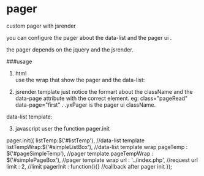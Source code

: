 pager
=====

custom pager with jsrender

you can configure the pager about the data-list  and the pager ui . 

the pager depends on the jquery  and the jsrender.

###usage
1. html  
use the wrap that show the pager and the data-list:

<ul id="simpleListBox"></ul>
<div id="simplePageBox"></div>

2. jsrender template
just notice the formart about the className and the data-page attribute with the correct element.
eg: class="pageRead"  data-page="first" .
.yxPager is the pager ui className.

<script id="pageSimpleTemp" type="text/x-jsrender">
  <div class="yxPager">
   {{if curPage == 1}}
            <span class="pageRead">首页</span>
            <span class="pageRead">上一页</span>
    {{else}}
            <a href="javascript:;" data-page="first">首页</a>
            <a href="javascript:;" data-page="prev">上一页</a>
    {{/if}}
    {{if curPage == totalPage}}
     <span class="pageRead">下一页</span>
     <span class="pageRead">末页</span>
     {{else}}
    <a href="javascript:;" data-page="next">下一页</a>
    <a href="javascript:;" data-page="last">末页</a>
    {{/if}}
  <span class="infoBox">共{{>totalPage}}页，当前第{{>curPage}}页，到第<input type="text" class="jumpPage" value="{{>curPage}}" />页</span>
  <a href="javascript:;" data-page="jump">确定</a>
  </div>
</script>

data-list template:

<script id="listTemp" type="text/x-jsrender">
   <li>时间：{{>DateTime}} amount：{{>Amount}}</li>
</script>

3. javascript 
user the function pager.init

pager.init({
    listTemp:$('#listTemp'),   //data-list template
    listTempWrap:$('#simpleListBox'),  //data-list template wrap
    pageTemp : $('#pageSimpleTemp'),   //pager template
    pageTempWrap : $('#simplePageBox'),  //pager template wrap
    url : '../index.php',     //request url
    limit : 2,              //limit
    pagerInit : function(){}   //callback after pager init
});


